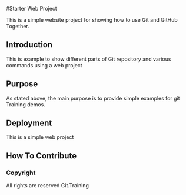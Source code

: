 #Starter Web Project

This is a simple website project for showing how to use Git and GitHub Together.

## Introduction

This is example to show different parts of Git repository and various commands using a web project

## Purpose

As stated above, the main purpose is to provide simple examples for git Training demos.

## Deployment

This is a simple web project

## How To Contribute

### Copyright

All rights are reserved Git.Training